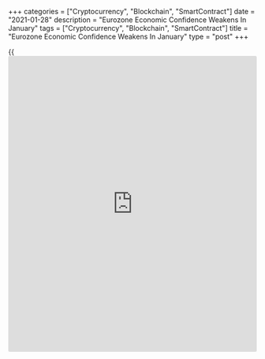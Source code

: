 +++
categories = ["Cryptocurrency", "Blockchain", "SmartContract"]
date = "2021-01-28"
description = "Eurozone Economic Confidence Weakens In January"
tags = ["Cryptocurrency", "Blockchain", "SmartContract"]
title = "Eurozone Economic Confidence Weakens In January"
type = "post"
+++

{{<iframe id="large-banner" src="https://www.bounty.group/#slide=7.0" width="100%" height="600" scrolling="no" style="border: 0px solid rgb(216, 221, 230); border-radius: 3px;">}}

Eurozone economic sentiment weakened in January driven by sliding
confidence in retail trade and services as Covid-19 containment measures
remain in place, survey results from the European Commission showed
Thursday.

The economic sentiment index fell less-than-expected to 91.5 from 92.4
in the previous month. The expected level was 89.5.

The industrial confidence index rose unexpectedly to -5.9 from -6.8 a
month ago. The reading was seen falling to -7.2.

Managers' assessments of the current level of overall order books
improved for the seventh month in a row and their production
expectations and appraisals of the stocks of finished products remained
broadly unchanged in January.

Meanwhile, reflecting the decline in assessments of the past
[business][1] situation and past and expected demand, the services
sentiment index fell to -17.8 from -17.1 in December. However, the score
was better than the forecast of -18.8.

The consumer confidence index came in at -15.5, in line with flash
estimate and weaker than -13.8 in the prior month. Households'
assessments of their past and future financial conditions, their
intentions to make major purchases and especially their expectations
about the general economic situation deteriorated in January.

The retail trade sentiment plunged to -18.9 from -12.9 in December. The
slide in retail trade confidence was fueled by managers' assessments of
the past business situation and the adequacy of the volume of stocks.

Construction confidence remained broadly unchanged at -7.7 in January as
managers' improved appraisals of the level of order books were
counterbalanced by more muted employment expectations.

The business confidence index rose to -0.27 in January from -0.40 in
December, data showed.

The economic confidence survey supports the assessment that the euro
area [economy][2] will contract again in the first quarter, Jack Allen-
Reynolds, an economist at Capital Economics, said. With the virus a long
way from being under control, the downside risks to forecasts are
growing.

For comments and feedback [contact](https://www.playgroundfx.com/contact/): editorial@rtt[news](https://www.letsplayfx.com/blog/forex-news-website/).com

[Economic News][2]

 **What parts of the world are seeing the best (and worst) economic
performances lately? Click[here][3] to check out our [Econ Scorecard][3]
and find out! See up-to-the-moment [ranking](https://www.playgroundfx.com/blog/crypto-exchange-ranking/)s for the best and worst
performers in [GDP][4], [unemployment rate][5], [inflation][6] and much
more.**

   1. www.rtt[news](https://www.letsplayfx.com/blog/forex-news-website/).com/Content/Business.aspx
   2. www.rtt[news](https://www.letsplayfx.com/blog/forex-news-website/).com/Content/EconomicNews.aspx
   3. www.rtt[news](https://www.letsplayfx.com/blog/forex-news-website/).com/economic-scorecard/world-rank/unemployment-rate/highest-performance.aspx
   4. www.rtt[news](https://www.letsplayfx.com/blog/forex-news-website/).com/economic-scorecard/world-rank/GDP/highest-performance.aspx
   5. www.rtt[news](https://www.letsplayfx.com/blog/forex-news-website/).com/economic-scorecard/world-rank/unemployment-rate/lowest-performance.aspx
   6. www.rtt[news](https://www.letsplayfx.com/blog/forex-news-website/).com/economic-scorecard/world-rank/CPI/highest-performance.aspx